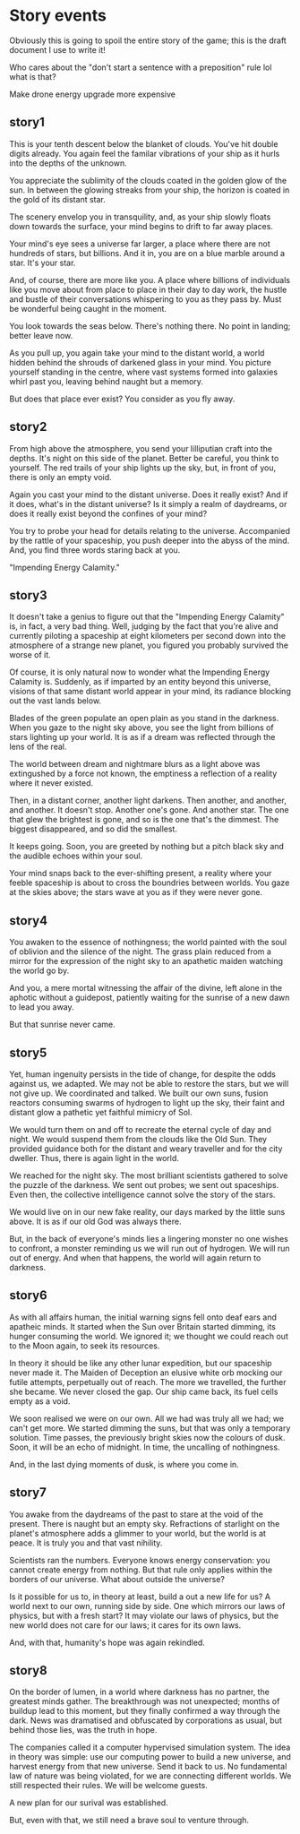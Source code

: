 # Story events
Obviously this is going to spoil the entire story of the game; this is the draft document I use to write it!

Who cares about the "don't start a sentence with a preposition" rule lol what is that?

Make drone energy upgrade more expensive


## story1

This is your tenth descent below the blanket of clouds. You've hit double digits already. You again feel the familar vibrations of your ship as it hurls into the depths of the unknown.

You appreciate the sublimity of the clouds coated in the golden glow of the sun. In between the glowing streaks from your ship, the horizon is coated in the gold of its distant star.

The scenery envelop you in transquility, and, as your ship slowly floats down towards the surface, your mind begins to drift to far away places.

Your mind's eye sees a universe far larger, a place where there are not hundreds of stars, but billions. And it in, you are on a blue marble around a star. It's your star.

And, of course, there are more like you. A place where billions of individuals like you move about from place to place in their day to day work, the hustle and bustle of their conversations whispering to you as they pass by. Must be wonderful being caught in the moment.

You look towards the seas below. There's nothing there. No point in landing; better leave now.

As you pull up, you again take your mind to the distant world, a world hidden behind the shrouds of darkened glass in your mind. You picture yourself standing in the centre, where vast systems formed into galaxies whirl past you, leaving behind naught but a memory.

But does that place ever exist? You consider as you fly away.

## story2

From high above the atmosphere, you send your lilliputian craft into the depths. It's night on this side of the planet. Better be careful, you think to yourself. The red trails of your ship lights up the sky, but, in front of you, there is only an empty void.

Again you cast your mind to the distant universe. Does it really exist? And if it does, what's in the distant universe? Is it simply a realm of daydreams, or does it really exist beyond the confines of your mind?

You try to probe your head for details relating to the universe. Accompanied by the rattle of your spaceship, you push deeper into the abyss of the mind. And, you find three words staring back at you.

"Impending Energy Calamity."

## story3

It doesn't take a genius to figure out that the "Impending Energy Calamity" is, in fact, a very bad thing. Well, judging by the fact that you're alive and currently piloting a spaceship at eight kilometers per second down into the atmosphere of a strange new planet, you figured you probably survived the worse of it.

Of course, it is only natural now to wonder what the Impending Energy Calamity is. Suddenly, as if imparted by an entity beyond this universe, visions of that same distant world appear in your mind, its radiance blocking out the vast lands below.

Blades of the green populate an open plain as you stand in the darkness. When you gaze to the night sky above, you see the light from billions of stars  lighting up your world. It is as if a dream was reflected through the lens of the real.

The world between dream and nightmare blurs as a light above was extingushed by a force not known, the emptiness a reflection of a reality where it never existed.

Then, in a distant corner, another light darkens. Then another, and another, and another. It doesn't stop. Another one's gone. And another star. The one that glew the brightest is gone, and so is the one that's the dimmest. The biggest disappeared, and so did the smallest.

It keeps going. Soon, you are greeted by nothing but a pitch black sky and the audible echoes within your soul.

Your mind snaps back to the ever-shifting present, a reality where your feeble spaceship is about to cross the boundries between worlds. You gaze at the skies above; the stars wave at you as if they were never gone.

## story4

You awaken to the essence of nothingness; the world painted with the soul of oblivion and the silence of the night. The grass plain reduced from a mirror for the expression of the night sky to an apathetic maiden watching the world go by.

And you, a mere mortal witnessing the affair of the divine, left alone in the aphotic without a guidepost, patiently waiting for the sunrise of a new dawn to lead you away.

But that sunrise never came.

## story5

Yet, human ingenuity persists in the tide of change, for despite the odds against us, we adapted. We may not be able to restore the stars, but we will not give up. We coordinated and talked. We built our own suns, fusion reactors consuming swarms of hydrogen to light up the sky, their faint and distant glow a pathetic yet faithful mimicry of Sol.

We would turn them on and off to recreate the eternal cycle of day and night. We would suspend them from the clouds like the Old Sun. They provided guidance both for the distant and weary traveller and for the city dweller. Thus, there is again light in the world.

We reached for the night sky. The most brilliant scientists gathered to solve the puzzle of the darkness. We sent out probes; we sent out spaceships. Even then, the collective intelligence cannot solve the story of the stars.

We would live on in our new fake reality, our days marked by the little suns above. It is as if our old God was always there.

But, in the back of everyone's minds lies a lingering monster no one wishes to confront, a monster reminding us we will run out of hydrogen. We will run out of energy. And when that happens, the world will again return to darkness.

## story6

As with all affairs human, the initial warning signs fell onto deaf ears and apatheic minds. It started when the Sun over Britain started dimming, its hunger consuming the world. We ignored it; we thought we could reach out to the Moon again, to seek its resources.

In theory it should be like any other lunar expedition, but our spaceship never made it. The Maiden of Deception an elusive white orb mocking our futile attempts, perpetually out of reach. The more we travelled, the further she became. We never closed the gap. Our ship came back, its fuel cells empty as a void.

We soon realised we were on our own. All we had was truly all we had; we can't get more. We started dimming the suns, but that was only a temporary solution. Time passes, the previously bright skies now the colours of dusk. Soon, it will be an echo of midnight. In time, the uncalling of nothingness.

And, in the last dying moments of dusk, is where you come in.

## story7

You awake from the daydreams of the past to stare at the void of the present. There is naught but an empty sky. Refractions of starlight on the planet's atmosphere adds a glimmer to your world, but the world is at peace. It is truly you and that vast nihility.

Scientists ran the numbers. Everyone knows energy conservation: you cannot create energy from nothing. But that rule only applies within the borders of our universe. What about outside the universe?

Is it possible for us to, in theory at least, build a out a new life for us? A world next to our own, running side by side. One which mirrors our laws of physics, but with a fresh start? It may violate our laws of physics, but the new world does not care for our laws; it cares for its own laws.

And, with that, humanity's hope was again rekindled.

## story8

On the border of lumen, in a world where darkness has no partner, the greatest minds gather. The breakthrough was not unexpected; months of buildup lead to this moment, but they finally confirmed a way through the dark. News was dramatised and obfuscated by corporations as usual, but behind those lies, was the truth in hope.

The companies called it a computer hypervised simulation system. The idea in theory was simple: use our computing power to build a new universe, and harvest energy from that new universe. Send it back to us. No fundamental law of nature was being violated, for we are connecting different worlds. We still respected their rules. We will be welcome guests.

A new plan for our surival was established.

But, even with that, we still need a brave soul to venture through.